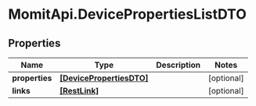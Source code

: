 # MomitApi.DevicePropertiesListDTO

## Properties
Name | Type | Description | Notes
------------ | ------------- | ------------- | -------------
**properties** | [**[DevicePropertiesDTO]**](DevicePropertiesDTO.md) |  | [optional] 
**links** | [**[RestLink]**](RestLink.md) |  | [optional] 


